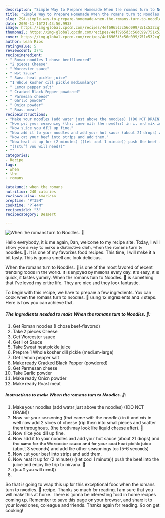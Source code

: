 ```yaml
---
description: "Simple Way to Prepare Homemade When the romans turn to Noodles. 🙂"
title: "Simple Way to Prepare Homemade When the romans turn to Noodles. 🙂"
slug: 298-simple-way-to-prepare-homemade-when-the-romans-turn-to-noodles
date: 2020-11-16T21:43:56.993Z
image: https://img-global.cpcdn.com/recipes/4ef6965d3c56d099/751x532cq70/when-the-romans-turn-to-noodles-🙂-recipe-main-photo.jpg
thumbnail: https://img-global.cpcdn.com/recipes/4ef6965d3c56d099/751x532cq70/when-the-romans-turn-to-noodles-🙂-recipe-main-photo.jpg
cover: https://img-global.cpcdn.com/recipes/4ef6965d3c56d099/751x532cq70/when-the-romans-turn-to-noodles-🙂-recipe-main-photo.jpg
author: Leah Rios
ratingvalue: 5
reviewcount: 3741
recipeingredient:
- " Roman noodles I chose beefflavored"
- "2 pieces Cheese"
- " Worcester sauce"
- " Hot Sauce"
- " Sweat heat pickle juice"
- "1 Whole kosher dill pickle mediumlarge"
- " Lemon pepper salt"
- " Cracked Black Pepper powdered"
- " Parmesan cheese"
- " Garlic powder"
- " Onion powder"
- " Roast meat"
recipeinstructions:
- "Make your noodles (add water just above the noodles) ((DO NOT DRAIN))"
- "Now put your seasoning (that came with the noodles) in it and mix in well now add 2 slices of cheese (rip them into small pieces and scatter them throughout). (the broth may look like liquid cheese after). 🙂"
- "Now slice you dill up fine."
- "Now add it to your noodles and add your hot sauce (about 21 drops) and the same for the Worcester sauce and for your seat heat pickle juice (about 3 seconds) and add the other seasonings too (5-6 seconds)"
- "Now cut your beef into strips and add them."
- "Now heat it up for (2 minutes) ((let cool 1 minute)) push the beef into the juice and enjoy the trip to nirvana. 🙂"
- "((stuff you will need))"
- ""
categories:
- Recipe
tags:
- when
- the
- romans

katakunci: when the romans 
nutrition: 240 calories
recipecuisine: American
preptime: "PT35M"
cooktime: "PT44M"
recipeyield: "3"
recipecategory: Dessert

---
```



![When the romans turn to Noodles. 🙂](https://img-global.cpcdn.com/recipes/4ef6965d3c56d099/751x532cq70/when-the-romans-turn-to-noodles-🙂-recipe-main-photo.jpg)

Hello everybody, it is me again, Dan, welcome to my recipe site. Today, I will show you a way to make a distinctive dish, when the romans turn to noodles. 🙂. It is one of my favorites food recipes. This time, I will make it a bit tasty. This is gonna smell and look delicious.

When the romans turn to Noodles. 🙂 is one of the most favored of recent trending foods in the world. It is enjoyed by millions every day. It's easy, it is quick, it tastes yummy. When the romans turn to Noodles. 🙂 is something that I've loved my entire life. They are nice and they look fantastic.




To begin with this recipe, we have to prepare a few ingredients. You can cook when the romans turn to noodles. 🙂 using 12 ingredients and 8 steps. Here is how you can achieve that.

<!--inarticleads1-->

##### The ingredients needed to make When the romans turn to Noodles. 🙂:

1. Get  Roman noodles (I chose beef-flavored)
1. Take 2 pieces Cheese
1. Get  Worcester sauce
1. Get  Hot Sauce
1. Take  Sweat heat pickle juice
1. Prepare 1 Whole kosher dill pickle (medium-large)
1. Get  Lemon pepper salt
1. Make ready  Cracked Black Pepper (powdered)
1. Get  Parmesan cheese
1. Take  Garlic powder
1. Make ready  Onion powder
1. Make ready  Roast meat




<!--inarticleads2-->

##### Instructions to make When the romans turn to Noodles. 🙂:

1. Make your noodles (add water just above the noodles) ((DO NOT DRAIN))
1. Now put your seasoning (that came with the noodles) in it and mix in well now add 2 slices of cheese (rip them into small pieces and scatter them throughout). (the broth may look like liquid cheese after). 🙂
1. Now slice you dill up fine.
1. Now add it to your noodles and add your hot sauce (about 21 drops) and the same for the Worcester sauce and for your seat heat pickle juice (about 3 seconds) and add the other seasonings too (5-6 seconds)
1. Now cut your beef into strips and add them.
1. Now heat it up for (2 minutes) ((let cool 1 minute)) push the beef into the juice and enjoy the trip to nirvana. 🙂
1. ((stuff you will need))
1. 




So that is going to wrap this up for this exceptional food when the romans turn to noodles. 🙂 recipe. Thanks so much for reading. I am sure that you will make this at home. There is gonna be interesting food in home recipes coming up. Remember to save this page on your browser, and share it to your loved ones, colleague and friends. Thanks again for reading. Go on get cooking!
